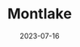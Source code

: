 ---
title: "Montlake"
cc-type: neighborhood
city: Seattle
date: 2023-07-16
hashtag: montlake
tags:
  - neighborhood
  - Seattle
---